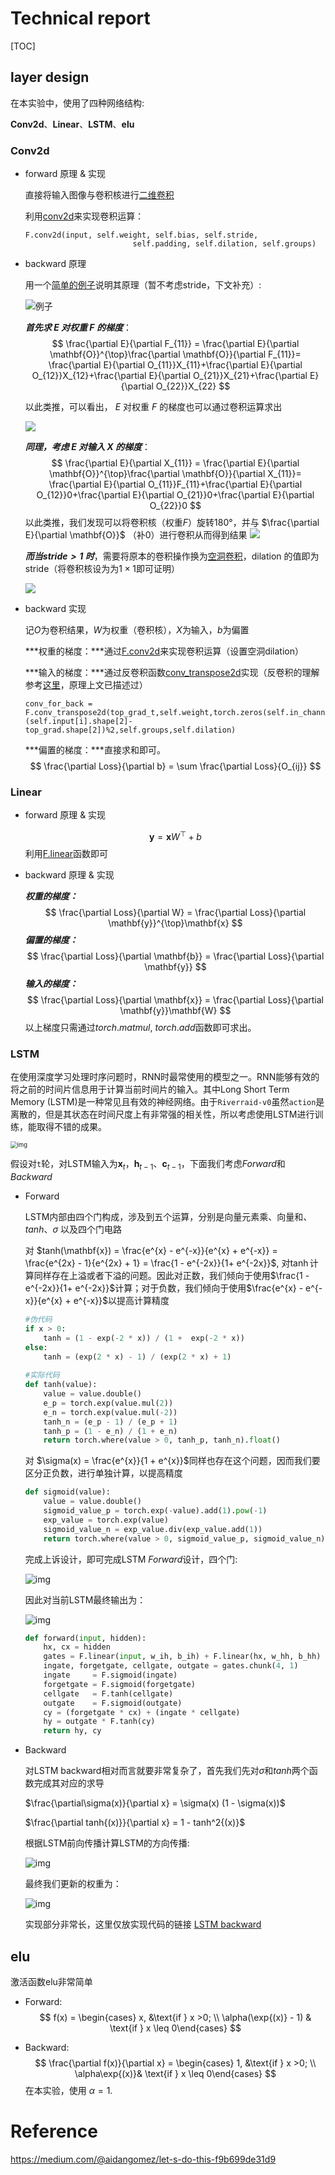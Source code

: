 #	Technical report

[TOC]

## layer design

在本实验中，使用了四种网络结构:

**Conv2d**、**Linear**、**LSTM**、**elu**

### Conv2d

* forward 原理 & 实现

  直接将输入图像与卷积核进行[二维卷积](https://baike.baidu.com/item/卷积神经网络)

  利用[conv2d](https://pytorch.org/docs/stable/nn.functional.html#conv2d)来实现卷积运算：

  ```
  F.conv2d(input, self.weight, self.bias, self.stride,
                          self.padding, self.dilation, self.groups)
  ```

* backward 原理

  用一个[简单的例子](http://staff.ustc.edu.cn/~jwangx/classes/210709/notes/Lec10.pdf)说明其原理（暂不考虑stride，下文补充）:

  ![例子](figures/1.jpg)

  ***首先求 $E$ 对权重 $F$ 的梯度***：
  $$
  \frac{\partial E}{\partial F_{11}} = \frac{\partial E}{\partial \mathbf{O}}^{\top}\frac{\partial \mathbf{O}}{\partial F_{11}}​= \frac{\partial E}{\partial O_{11}}X_{11}+\frac{\partial E}{\partial O_{12}}X_{12}+\frac{\partial E}{\partial O_{21}}X_{21}+\frac{\partial E}{\partial O_{22}}X_{22}
  $$

  以此类推，可以看出， $E$ 对权重 $F$ 的梯度也可以通过卷积运算求出

  ![](figures/2.jpg)

  ***同理，考虑  $E$ 对输入 $X$ 的梯度***：
  $$
  \frac{\partial E}{\partial X_{11}} = \frac{\partial E}{\partial \mathbf{O}}^{\top}\frac{\partial \mathbf{O}}{\partial X_{11}}​= \frac{\partial E}{\partial O_{11}}F_{11}+\frac{\partial E}{\partial O_{12}}0+\frac{\partial E}{\partial O_{21}}0+\frac{\partial E}{\partial O_{22}}0
  $$
  以此类推，我们发现可以将卷积核（权重$F$）旋转180°，并与 $\frac{\partial E}{\partial \mathbf{O}}$ （补0）进行卷积从而得到结果
  ![](figures/3.JPG)

  

  ***而当$stride>1$ 时***，需要将原本的卷积操作换为[空洞卷积](https://www.jianshu.com/p/f743bd9041b3)，dilation 的值即为 stride（将卷积核设为为$1\times1$即可证明）

  ![](figures/4.jpg)



* backward 实现

  记$O$为卷积结果，$W$为权重（卷积核），$X$为输入，$b$为偏置

  ***权重的梯度：***通过[F.conv2d](https://pytorch.org/docs/stable/nn.functional.html#conv2d)来实现卷积运算（设置空洞dilation）

  ***输入的梯度：***通过反卷积函数[conv_transpose2d](https://pytorch.org/docs/stable/nn.functional.html#conv-transpose2d)实现（反卷积的理解参考[这里](https://www.zhihu.com/question/48279880)，原理上文已描述过）

  ```
  conv_for_back = F.conv_transpose2d(top_grad_t,self.weight,torch.zeros(self.in_channels),self.stride,self.padding,				(self.input[i].shape[2]-top_grad.shape[2])%2,self.groups,self.dilation)
  ```

  ***偏置的梯度：***直接求和即可。
$$
  \frac{\partial Loss}{\partial b} = \sum \frac{\partial Loss}{O_{ij}}
$$

### Linear

* forward 原理 & 实现

  $$
  \mathbf{y} = \mathbf{x}W^{\top}+b
  $$
  利用[F.linear](https://pytorch.org/docs/stable/nn.functional.html#linear)函数即可

* backward 原理 & 实现

  ***权重的梯度：***
  $$
  \frac{\partial Loss}{\partial W} = \frac{\partial Loss}{\partial \mathbf{y}}^{\top}\mathbf{x}
  $$
  ***偏置的梯度：***
  $$
  \frac{\partial Loss}{\partial \mathbf{b}} = \frac{\partial Loss}{\partial \mathbf{y}}
  $$
  ***输入的梯度：***
  $$
  \frac{\partial Loss}{\partial \mathbf{x}} = \frac{\partial Loss}{\partial \mathbf{y}}\mathbf{W}
  $$
  以上梯度只需通过$torch.matmul$, $torch.add$函数即可求出。

  

### LSTM

在使用深度学习处理时序问题时，RNN时最常使用的模型之一。RNN能够有效的将之前的时间片信息用于计算当前时间片的输入。其中Long Short Term Memory (LSTM)是一种常见且有效的神经网络。由于`Riverraid-v0`虽然`action`是离散的，但是其状态在时间尺度上有非常强的相关性，所以考虑使用LSTM进行训练，能取得不错的成果。



<img src="https://miro.medium.com/max/1631/0*tOgVu5w22Jg1yerG.png" alt="img" style="zoom:67%;" />

假设对`t`轮，对LSTM输入为$\mathbf{x}_t$，$\mathbf{h}_{t-1}$、$\mathbf{c}_{t-1}$，下面我们考虑$Forward$和$Backward$

* Forward

  LSTM内部由四个门构成，涉及到五个运算，分别是向量元素乘、向量和、$tanh$、$\sigma$ 以及四个门电路	

  对	$tanh(\mathbf{x}) = \frac{e^{x} - e^{-x}}{e^{x} + e^{-x}} = \frac{e^{2x} - 1}{e^{2x} + 1} = \frac{1 - e^{-2x}}{1+ e^{-2x}}$, 对$\tanh$计算同样存在上溢或者下溢的问题。因此对正数，我们倾向于使用$\frac{1 - e^{-2x}}{1+ e^{-2x}}$计算；对于负数，我们倾向于使用$\frac{e^{x} - e^{-x}}{e^{x} + e^{-x}}$以提高计算精度

  ```python
  #伪代码
  if x > 0:
      tanh = (1 - exp(-2 * x)) / (1 +  exp(-2 * x))
  else:
      tanh = (exp(2 * x) - 1) / (exp(2 * x) + 1)
      
  #实际代码
  def tanh(value):
      value = value.double()
      e_p = torch.exp(value.mul(2))
      e_n = torch.exp(value.mul(-2))
      tanh_n = (e_p - 1) / (e_p + 1)
      tanh_p = (1 - e_n) / (1 + e_n)
      return torch.where(value > 0, tanh_p, tanh_n).float()
  ```

  对 $\sigma(x) = \frac{e^{x}}{1 + e^{x}}$同样也存在这个问题，因而我们要区分正负数，进行单独计算，以提高精度

  ```python
  def sigmoid(value):
      value = value.double()
      sigmoid_value_p = torch.exp(-value).add(1).pow(-1)
      exp_value = torch.exp(value)
      sigmoid_value_n = exp_value.div(exp_value.add(1))
      return torch.where(value > 0, sigmoid_value_p, sigmoid_value_n).float()
  ```

  完成上诉设计，即可完成LSTM $Forward$设计，四个门:

  ![img](https://miro.medium.com/max/620/1*Bqk-Ejg2WQzzngwKwiYvSw.gif)

  因此对当前LSTM最终输出为：

  ![img](https://miro.medium.com/max/470/1*bCG_X5bBbxr6_lE4dppZXg.gif)

  ```python
  def forward(input, hidden):
      hx, cx = hidden
      gates = F.linear(input, w_ih, b_ih) + F.linear(hx, w_hh, b_hh)
      ingate, forgetgate, cellgate, outgate = gates.chunk(4, 1)
      ingate     = F.sigmoid(ingate)
      forgetgate = F.sigmoid(forgetgate)
      cellgate   = F.tanh(cellgate)
      outgate    = F.sigmoid(outgate)
      cy = (forgetgate * cx) + (ingate * cellgate)
      hy = outgate * F.tanh(cy)
      return hy, cy
  ```

* Backward

  对LSTM backward相对而言就要非常复杂了，首先我们先对$\sigma$和$tanh$两个函数完成其对应的求导

  $\frac{\partial\sigma(x)}{\partial x} = \sigma(x) (1 - \sigma(x))$

  $\frac{\partial tanh{(x)}}{\partial x} = 1 - tanh^2{(x)}$

  根据LSTM前向传播计算LSTM的方向传播:
  
  ![img](https://miro.medium.com/max/742/1*cWEZJfk8ikLWj4xUS9T64w.gif)
  
  最终我们更新的权重为：
  
  ![img](https://miro.medium.com/max/322/1*DD_ocSrJ1Tvg6G5-8fft4Q.gif)
  
  实现部分非常长，这里仅放实现代码的链接 [LSTM backward](https://github.com/gpzlx1/ML/blob/master/A3C/layers.py#L292)

## elu

激活函数elu非常简单

* Forward:
  $$
  f(x) = \begin{cases} x, &\text{if } x >0; \\  \alpha(\exp{(x)} - 1) & \text{if } x \leq 0\end{cases}
  $$

* Backward:
  $$
  \frac{\partial f(x)}{\partial x} = \begin{cases} 1, &\text{if } x >0; \\  \alpha\exp{(x)}& \text{if } x \leq 0\end{cases}
  $$
  在本实验，使用 $\alpha = 1$.

# Reference

https://medium.com/@aidangomez/let-s-do-this-f9b699de31d9

